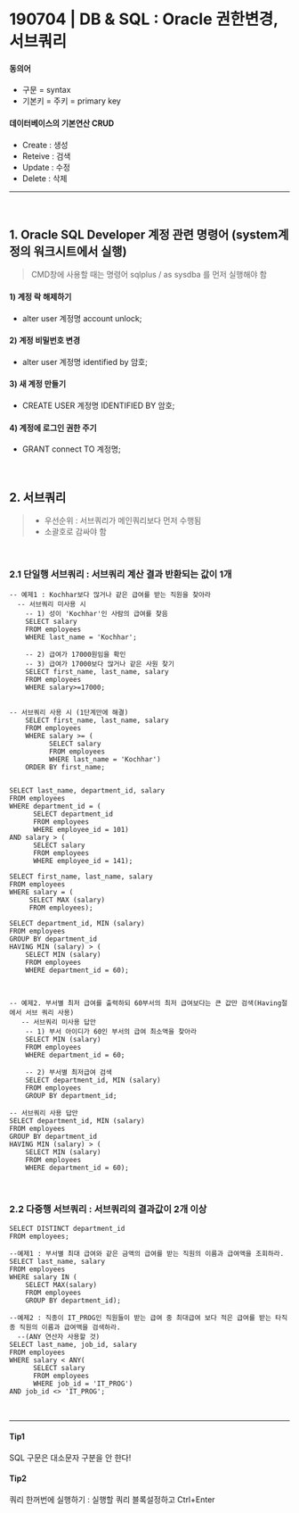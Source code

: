 # 190704 | DB & SQL : Oracle 권한변경, 서브쿼리

#### 동의어
- 구문 = syntax
- 기본키 = 주키 = primary key

#### 데이터베이스의 기본연산 CRUD
- Create : 생성
- Reteive : 검색
- Update : 수정
- Delete : 삭제

***

&nbsp;

## 1. Oracle SQL Developer 계정 관련 명령어 (system계정의 워크시트에서 실행)
> CMD창에 사용할 때는 명령어 sqlplus / as sysdba 를 먼저 실행해야 함

####  1) 계정 락 해제하기
  - alter user 계정명 account unlock;

####  2) 계정 비밀번호 변경
  - alter user 계정명 identified by 암호;
  
####  3) 새 계정 만들기
  - CREATE USER 계정명 IDENTIFIED BY 암호;
  
####  4) 계정에 로그인 권한 주기
  - GRANT connect TO 계정명;



&nbsp;

## 2. 서브쿼리
> - 우선순위 : 서브쿼리가 메인쿼리보다 먼저 수행됨
> - 소괄호로 감싸야 함

&nbsp;

### 2.1 단일행 서브쿼리 : 서브쿼리 계산 결과 반환되는 값이 1개

    -- 예제1 : Kochhar보다 많거나 같은 급여를 받는 직원을 찾아라
      -- 서브쿼리 미사용 시
        -- 1) 성이 'Kochhar'인 사람의 급여를 찾음
        SELECT salary
        FROM employees
        WHERE last_name = 'Kochhar';
        
        -- 2) 급여가 17000원임을 확인
        -- 3) 급여가 17000보다 많거나 같은 사원 찾기
        SELECT first_name, last_name, salary
        FROM employees
        WHERE salary>=17000;
    
    
    -- 서브쿼리 사용 시 (1단계만에 해결)
        SELECT first_name, last_name, salary
        FROM employees
        WHERE salary >= (
              SELECT salary 
              FROM employees
              WHERE last_name = 'Kochhar')
        ORDER BY first_name;
    
    
    SELECT last_name, department_id, salary 
    FROM employees
    WHERE department_id = (
          SELECT department_id
          FROM employees
          WHERE employee_id = 101)
    AND salary > (
          SELECT salary
          FROM employees
          WHERE employee_id = 141);
          
    SELECT first_name, last_name, salary 
    FROM employees
    WHERE salary = (
         SELECT MAX (salary)
         FROM employees);
         
    SELECT department_id, MIN (salary) 
    FROM employees
    GROUP BY department_id
    HAVING MIN (salary) > (
        SELECT MIN (salary)
        FROM employees
        WHERE department_id = 60);
    
    

    -- 예제2. 부서별 최저 급여를 출력하되 60부서의 최저 급여보다는 큰 값만 검색(Having절에서 서브 쿼리 사용)
       -- 서브쿼리 미사용 답안
        -- 1) 부서 아이디가 60인 부서의 급여 최소액을 찾아라
        SELECT MIN (salary)
        FROM employees
        WHERE department_id = 60;
        
        -- 2) 부서별 최저급여 검색
        SELECT department_id, MIN (salary) 
        FROM employees
        GROUP BY department_id;
    
    -- 서브쿼리 사용 답안
    SELECT department_id, MIN (salary) 
    FROM employees
    GROUP BY department_id
    HAVING MIN (salary) > (
        SELECT MIN (salary)
        FROM employees
        WHERE department_id = 60);
        
&nbsp;

### 2.2 다중행 서브쿼리 : 서브쿼리의 결과값이 2개 이상
    SELECT DISTINCT department_id
    FROM employees;
    
    --예제1 : 부서별 최대 급여와 같은 금액의 급여를 받는 직원의 이름과 급여액을 조회하라.
    SELECT last_name, salary
    FROM employees
    WHERE salary IN (
        SELECT MAX(salary)
        FROM employees
        GROUP BY department_id);
        
    --예제2 : 직종이 IT_PROG인 직원들이 받는 급여 중 최대급여 보다 적은 급여를 받는 타직종 직원의 이름과 급여액을 검색하라.
      --(ANY 연산자 사용할 것)
    SELECT last_name, job_id, salary 
    FROM employees
    WHERE salary < ANY(
          SELECT salary
          FROM employees
          WHERE job_id = 'IT_PROG') 
    AND job_id <> 'IT_PROG';
    

&nbsp;

***

#### Tip1

  SQL 구문은 대소문자 구분을 안 한다!

#### Tip2

  쿼리 한꺼번에 실행하기 :
  실행할 쿼리 블록설정하고 Ctrl+Enter

